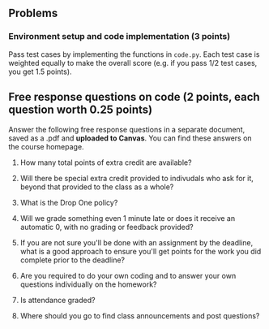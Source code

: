 ## Problems

### Environment setup and code implementation (3 points)
Pass test cases by implementing the functions in `code.py`. Each test case is weighted equally to make the overall score (e.g. if you pass 1/2 test cases, you get 1.5 points).

## Free response questions on code (2 points, each question worth 0.25 points) 
Answer the following free response questions in a separate document, saved as a .pdf and **uploaded to Canvas**. You can find these answers on the course homepage.

1. How many total points of extra credit are available? 

2. Will there be special extra credit provided to indivudals who ask for it, beyond that provided to the class as a whole? 

3. What is the Drop One policy?

4. Will we grade something even 1 minute late or does it receive an automatic 0, with no grading or feedback provided?

5. If you are not sure you'll be done with an assignment by the deadline, what is a good approach to ensure you'll get points for the work you did complete prior to the deadline?

6. Are you required to do your own coding and to answer your own questions individually on the homework? 

7. Is attendance graded?

8. Where should you go to find class announcements and post questions?


  


